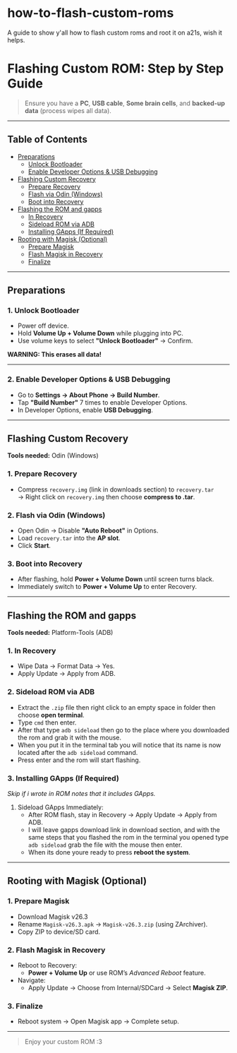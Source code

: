 # how-to-flash-custom-roms
A guide to show y'all how to flash custom roms and root it on a21s, wish it helps.
# Flashing Custom ROM: Step by Step Guide

> Ensure you have a **PC**, **USB cable**, **Some brain cells**, and **backed-up data** (process wipes all data).

---

## Table of Contents
- [Preparations](#preparations)
  - [Unlock Bootloader](#1-unlock-bootloader)
  - [Enable Developer Options & USB Debugging](#2-enable-developer-options--usb-debugging)
- [Flashing Custom Recovery](#flashing-custom-recovery)
  - [Prepare Recovery](#1-prepare-recovery)
  - [Flash via Odin (Windows)](#2-flash-via-odin-windows)
  - [Boot into Recovery](#3-boot-into-recovery)
- [Flashing the ROM and gapps](#flashing-the-rom-and-gapps)
  - [In Recovery](#1-in-recovery)
  - [Sideload ROM via ADB](#2-sideload-rom-via-adb)
  - [Installing GApps (If Required)](#3-installing-gapps-if-required)
- [Rooting with Magisk (Optional)](#rooting-with-magisk-optional)
  - [Prepare Magisk](#1-prepare-magisk)
  - [Flash Magisk in Recovery](#2-flash-magisk-in-recovery)
  - [Finalize](#3-finalize)

---

## Preparations

### 1. Unlock Bootloader
- Power off device.  
- Hold **Volume Up + Volume Down** while plugging into PC.  
- Use volume keys to select **"Unlock Bootloader"** → Confirm.  

**WARNING: This erases all data!**

---

### 2. Enable Developer Options & USB Debugging
- Go to **Settings → About Phone → Build Number**.  
- Tap **"Build Number"** 7 times to enable Developer Options.  
- In Developer Options, enable **USB Debugging**.  

---

## Flashing Custom Recovery  
**Tools needed:** Odin (Windows) 

### 1. Prepare Recovery
- Compress `recovery.img` (link in downloads section) to `recovery.tar`  
  → Right click on `recovery.img` then choose **compress to .tar**.  

### 2. Flash via Odin (Windows)
- Open Odin → Disable **"Auto Reboot"** in Options.  
- Load `recovery.tar` into the **AP slot**.  
- Click **Start**.  

### 3. Boot into Recovery
- After flashing, hold **Power + Volume Down** until screen turns black.  
- Immediately switch to **Power + Volume Up** to enter Recovery.  

---

## Flashing the ROM and gapps  
**Tools needed:** Platform-Tools (ADB)

### 1. In Recovery
- Wipe Data → Format Data → Yes.  
- Apply Update → Apply from ADB.  

### 2. Sideload ROM via ADB
- Extract the `.zip` file then right click to an empty space in folder then choose **open terminal**.  
- Type `cmd` then enter.  
- After that type `adb sideload` then go to the place where you downloaded the rom and grab it with the mouse.  
- When you put it in the terminal tab you will notice that its name is now located after the `adb sideload` command.  
- Press enter and the rom will start flashing.  

### 3. Installing GApps (If Required)  
*Skip if i wrote in ROM notes that it includes GApps.*  

1. Sideload GApps Immediately:  
   - After ROM flash, stay in Recovery → Apply Update → Apply from ADB.  
   - I will leave gapps download link in download section, and with the same steps that you flashed the rom in the terminal you opened type `adb sideload` grab the file with the mouse then enter.  
   - When its done youre ready to press **reboot the system**.  

---

## Rooting with Magisk (Optional)

### 1. Prepare Magisk
- Download Magisk v26.3  
- Rename `Magisk-v26.3.apk` → `Magisk-v26.3.zip` (using ZArchiver).  
- Copy ZIP to device/SD card.  

### 2. Flash Magisk in Recovery
- Reboot to Recovery:  
  - **Power + Volume Up** or use ROM’s *Advanced Reboot* feature.  
- Navigate:  
  - Apply Update → Choose from Internal/SDCard → Select **Magisk ZIP**.  

### 3. Finalize
- Reboot system → Open Magisk app → Complete setup.  

---

> Enjoy your custom ROM :3

